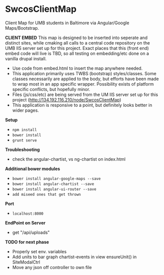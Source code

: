 # SwcosClientMap
Client Map for UMB students in Baltimore via Angular/Google Maps/Bootstrap.

**CLIENT EMBED**
This map is designed to be inserted into seperate and distinct sites, while cmaking all calls to a central code repository on the UMB IIS server set up for this project. Exact places that this (front end) embed code will live is TBD, so all testing on embedding/etc done on a vanilla drupal install.
- Use code from embed.html to insert the map anywhere needed.
- This application primarily uses TWBS (bootstrap) styles/classes. Some classes necessarily are applied to the body, but efforts have been made to wrap most in an app specific wrapper. Possibility exists of platform specific conflicts, but hopefully minor.
- Files (js/css/etc) are being served from the UM IIS server set up for this project (http://134.192.116.210/node/SwcosClientMap)
- This application is responsive to a point, but definitely looks better in wider pages.

**Setup**
  * `npm install`
  * `bower install`
  * `grunt serve`
  
**Troubleshooting**
  - check the angular-chartist, vs ng-chartist on index.html

**Additional bower modules**
  * `bower install angular-google-maps --save`
  * `bower install angular-chartist --save`
  * `bower install angular-ui-router --save`
  * `add miseed ones that get thrown`

**Port**
  * `localhost:8000`

**EndPoint on Server**
  * get "/api/uploads"

**TODO for next phase**
  - Properly set env. variables
  - Add units to bar graph chartist-events in view ensureUnit() in SiteModalCtrl
  - Move any json off controller to own file